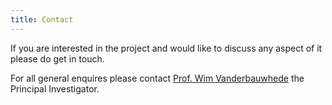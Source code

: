```yaml
---
title: Contact
---
```


If you are interested in the project and would like to discuss any aspect of it please do get in touch.

For all general enquires please contact [Prof. Wim Vanderbauwhede](http://www.dcs.gla.ac.uk/~wim/) the Principal Investigator.
